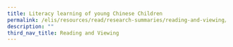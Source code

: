 ```yaml
---
title: Literacy learning of young Chinese Children
permalink: /elis/resources/read/research-summaries/reading-and-viewing/literacy-learning-young-chinese-children/
description: ""
third_nav_title: Reading and Viewing
---
```

